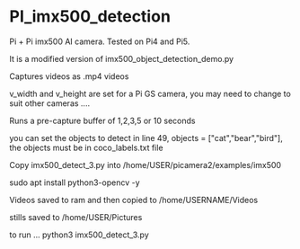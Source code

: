 # PI_imx500_detection

Pi + Pi imx500 AI camera. Tested on Pi4 and Pi5.

It is a modified version of imx500_object_detection_demo.py

Captures videos as .mp4 videos

v_width and v_height are set for a Pi GS camera, you may need to change to suit other cameras ....

Runs a pre-capture buffer of 1,2,3,5 or 10 seconds

you can set the objects to detect in line 49, objects = ["cat","bear","bird"], the objects must be in coco_labels.txt file

Copy imx500_detect_3.py into /home/USER/picamera2/examples/imx500

sudo apt install python3-opencv -y

Videos saved to ram and then copied to /home/USERNAME/Videos

stills saved to /home/USER/Pictures

to run ... python3 imx500_detect_3.py
